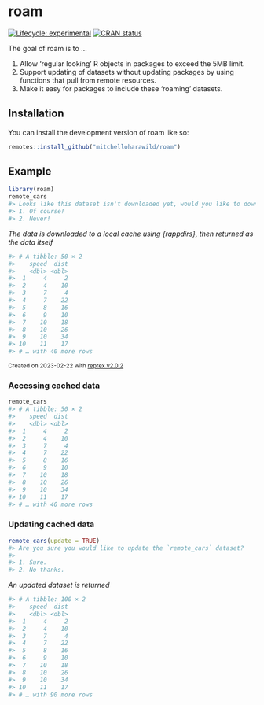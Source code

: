 
<!-- README.md is generated from README.Rmd. Please edit that file -->

# roam

<!-- badges: start -->

[![Lifecycle:
experimental](https://img.shields.io/badge/lifecycle-experimental-orange.svg)](https://lifecycle.r-lib.org/articles/stages.html#experimental)
[![CRAN
status](https://www.r-pkg.org/badges/version/roam)](https://CRAN.R-project.org/package=roam)
<!-- badges: end -->

The goal of roam is to …

1.  Allow ‘regular looking’ R objects in packages to exceed the 5MB
    limit.
2.  Support updating of datasets without updating packages by using
    functions that pull from remote resources.
3.  Make it easy for packages to include these ‘roaming’ datasets.

## Installation

You can install the development version of roam like so:

``` r
remotes::install_github("mitchelloharawild/roam")
```

## Example

``` r
library(roam)
remote_cars
#> Looks like this dataset isn't downloaded yet, would you like to download it?
#> 1. Of course!
#> 2. Never!
```

*The data is downloaded to a local cache using {rappdirs}, then returned
as the data itself*

``` r
#> # A tibble: 50 × 2
#>    speed  dist
#>    <dbl> <dbl>
#>  1     4     2
#>  2     4    10
#>  3     7     4
#>  4     7    22
#>  5     8    16
#>  6     9    10
#>  7    10    18
#>  8    10    26
#>  9    10    34
#> 10    11    17
#> # … with 40 more rows
```

<sup>Created on 2023-02-22 with [reprex
v2.0.2](https://reprex.tidyverse.org)</sup>

### Accessing cached data

``` r
remote_cars
#> # A tibble: 50 × 2
#>    speed  dist
#>    <dbl> <dbl>
#>  1     4     2
#>  2     4    10
#>  3     7     4
#>  4     7    22
#>  5     8    16
#>  6     9    10
#>  7    10    18
#>  8    10    26
#>  9    10    34
#> 10    11    17
#> # … with 40 more rows
```

### Updating cached data

``` r
remote_cars(update = TRUE)
#> Are you sure you would like to update the `remote_cars` dataset?
#>
#> 1. Sure.
#> 2. No thanks.
```

*An updated dataset is returned*

``` r
#> # A tibble: 100 × 2
#>    speed  dist
#>    <dbl> <dbl>
#>  1     4     2
#>  2     4    10
#>  3     7     4
#>  4     7    22
#>  5     8    16
#>  6     9    10
#>  7    10    18
#>  8    10    26
#>  9    10    34
#> 10    11    17
#> # … with 90 more rows
```
